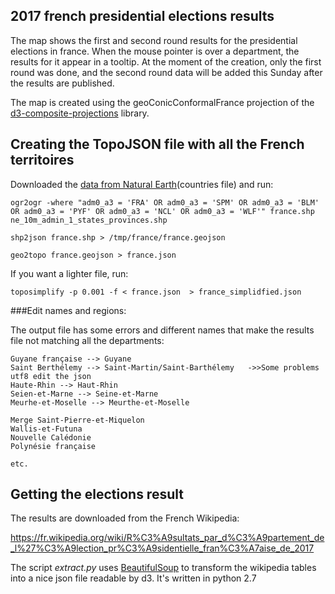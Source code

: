 2017 french presidential elections results
------------------------------------------

The map shows the first and second round results for the presidential elections in france. When the mouse pointer is over a department, the results for it appear in a tooltip. At the moment of the creation, only the first round was done, and the second round data will be added this Sunday after the results are published.

The map is created using the geoConicConformalFrance projection of the [d3-composite-projections](http://geoexamples.com/d3-composite-projections/) library.

Creating the TopoJSON file with all the French territoires
----------------------------------------------------------

Downloaded the [data from Natural Earth](http://www.naturalearthdata.com/downloads/10m-cultural-vectors/)(countries file) and run:

    ogr2ogr -where "adm0_a3 = 'FRA' OR adm0_a3 = 'SPM' OR adm0_a3 = 'BLM' OR adm0_a3 = 'PYF' OR adm0_a3 = 'NCL' OR adm0_a3 = 'WLF'" france.shp ne_10m_admin_1_states_provinces.shp

    shp2json france.shp > /tmp/france/france.geojson

    geo2topo france.geojson > france.json

If you want a lighter file, run:

    toposimplify -p 0.001 -f < france.json  > france_simplidfied.json


###Edit names and regions:

The output file has some errors and different names that make the results file not matching all the departments:

    Guyane française --> Guyane
    Saint Berthélemy --> Saint-Martin/Saint-Barthélemy   ->>Some problems utf8 edit the json
    Haute-Rhin --> Haut-Rhin
    Seien-et-Marne --> Seine-et-Marne
    Meurhe-et-Moselle --> Meurthe-et-Moselle

    Merge Saint-Pierre-et-Miquelon
    Wallis-et-Futuna
    Nouvelle Calédonie
    Polynésie française

    etc.

Getting the elections result
----------------------------

The results are downloaded from the French Wikipedia:

https://fr.wikipedia.org/wiki/R%C3%A9sultats_par_d%C3%A9partement_de_l%27%C3%A9lection_pr%C3%A9sidentielle_fran%C3%A7aise_de_2017

The script *extract.py* uses [BeautifulSoup](https://www.crummy.com/software/BeautifulSoup/bs4/doc/) to transform the wikipedia tables into a nice json file readable by d3. It's written in python 2.7
